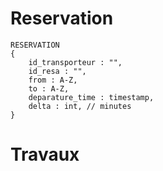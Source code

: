 # Reservation 

```
RESERVATION
{
    id_transporteur : "",
    id_resa : "",
    from : A-Z,
    to : A-Z,
    deparature_time : timestamp,
    delta : int, // minutes
}
```

# Travaux 
